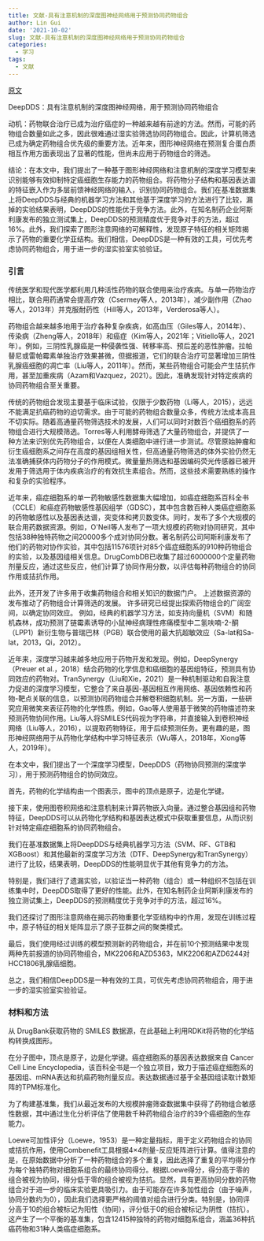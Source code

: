 ```yaml
---
title: 文献-具有注意机制的深度图神经网络用于预测协同药物组合
author: Lin Gui
date: '2021-10-02'
slug: 文献-具有注意机制的深度图神经网络用于预测协同药物组合
categories:
  - 学习
tags:
  - 文献
---
```


[原文](https://www.researchgate.net/publication/353043081_DeepDDS_deep_graph_neural_network_with_attention_mechanism_to_predict_synergistic_drug_combinations)

DeepDDS：具有注意机制的深度图神经网络，用于预测协同药物组合

动机：药物联合治疗已成为治疗癌症的一种越来越有前途的方法。然而，可能的药物组合数量如此之多，因此很难通过湿实验筛选协同药物组合。因此，计算机筛选已成为确定药物组合优先级的重要方法。近年来，图形神经网络在预测复合蛋白质相互作用方面表现出了显著的性能，但尚未应用于药物组合的筛选。

结论：在本文中，我们提出了一种基于图形神经网络和注意机制的深度学习模型来识别能够有效抑制特定癌细胞生存能力的药物组合。将药物分子结构和基因表达谱的特征嵌入作为多层前馈神经网络的输入，识别协同药物组合。我们在基准数据集上将DeepDDS与经典的机器学习方法和其他基于深度学习的方法进行了比较，漏掉的实验结果表明，DeepDDS的性能优于竞争方法。此外，在知名制药企业阿斯利康发布的独立测试集上，DeepDDS的预测精度优于竞争对手的方法，超过16%。此外，我们探索了图形注意网络的可解释性，发现原子特征的相关矩阵揭示了药物的重要化学亚结构。我们相信，DeepDDS是一种有效的工具，可优先考虑协同药物组合，用于进一步的湿实验室实验验证。

### 引言

传统医学和现代医学都利用几种活性药物的联合使用来治疗疾病。与单一药物治疗相比，联合用药通常会提高疗效（Csermey等人，2013年），减少副作用（Zhao等人，2013年）并克服耐药性（Hill等人，2013年，Verderosa等人）。

药物组合越来越多地用于治疗各种复杂疾病，如高血压（Giles等人，2014年）、传染病（Zheng等人，2018年）和癌症（Kim等人，2021年；Vitiello等人，2021年）。例如，三阴性乳腺癌是一种侵袭性强、转移率高、预后差的恶性肿瘤。拉帕替尼或雷帕霉素单独治疗效果甚微，但据报道，它们的联合治疗可显著增加三阴性乳腺癌细胞的凋亡率（Liu等人，2011年）。然而，某些药物组合可能会产生拮抗作用，甚至加重疾病（Azam和Vazquez，2021）。因此，准确发现针对特定疾病的协同药物组合至关重要。

传统的药物组合发现主要基于临床试验，仅限于少数药物（Li等人，2015），远远不能满足抗癌药物的迫切需求。由于可能的药物组合数量众多，传统方法成本高且不切实际。随着高通量药物筛选技术的发展，人们可以同时对数百个癌细胞系的药物组合进行大规模筛选。Torres等人利用酵母筛选了大量药物组合，并提供了一种方法来识别优先药物组合，以便在人类细胞中进行进一步测试。尽管原始肿瘤和衍生癌细胞系之间存在高度的基因组相关性，但高通量药物筛选的体外实验仍然无法准确捕获体内药物分子的作用模式。微量量热筛选和基因编码荧光传感器已被开发用于筛选用于体内疾病治疗的有效抗生素组合。然而，这些技术需要熟练的操作和复杂的实验程序。

近年来，癌症细胞系的单一药物敏感性数据集大幅增加，如癌症细胞系百科全书（CCLE）和癌症药物敏感性基因组学（GDSC），其中包含数百种人类癌症细胞系的药物敏感性以及基因表达谱，突变体和拷贝数变体。同时，发布了多个大规模的联合用药数据资源。例如，O'Neil等人发布了一项大规模的药物对协同研究，其中包括38种独特药物之间20000多个成对协同分数。著名制药公司阿斯利康发布了他们的药物对协作实验，其中包括11576项针对85个癌症细胞系的910种药物组合的实验，以及基因组相关信息。DrugCombDB已收集了超过6000000个定量药物剂量反应，通过这些反应，他们计算了协同作用分数，以评估每种药物组合的协同作用或拮抗作用。

此外，还开发了许多用于收集药物组合和相关知识的数据门户。
上述数据资源的发布推动了药物组合计算筛选的发展。
许多研究已经提出探索药物组合的广阔空间，以确定协同效应。
例如，经典的机器学习方法，如支持向量机（SVM）和随机森林，成功预测了链霉素诱导的小鼠神经病理性疼痛模型中二氢呋喃-2-酮（LPP1）新衍生物与普瑞巴林（PGB）联合使用的最大抗超敏效应（Sa-lat和Sa-lat，2013，Qi，2012）。

近年来，深度学习越来越多地应用于药物开发和发现。例如，DeepSynergy（Preuer et al.，2018）结合药物的化学信息和癌细胞的基因组特征，预测具有协同效应的药物对。TranSynergy（Liu和Xie，2021）是一种机制驱动和自我注意力促进的深度学习模型，它整合了来自基因-基因相互作用网络、基因依赖性和药物-靶点关联的信息，以预测协同药物组合并解卷积细胞机制。另一方面，一些研究应用微笑来表征药物的化学性质。例如，Gao等人使用基于微笑的药物描述符来预测药物协同作用。Liu等人将SMILES代码视为字符串，并直接输入到卷积神经网络（Liu等人，2016），以提取药物特征，用于后续预测任务。更有趣的是，图形神经网络用于从药物化学结构中学习特征表示（Wu等人，2018年，Xiong等人，2019年）。

在本文中，我们提出了一个深度学习模型，DeepDDS（药物协同预测的深度学习），用于预测药物组合的协同效应。

首先，药物的化学结构由一个图表示，图中的顶点是原子，边是化学键。

接下来，使用图卷积网络和注意机制来计算药物嵌入向量。通过整合基因组和药物特征，DeepDDS可以从药物化学结构和基因表达模式中获取重要信息，从而识别针对特定癌症细胞系的协同药物组合。

我们在基准数据集上将DeepDDS与经典机器学习方法（SVM、RF、GTB和XGBoost）和其他最新的深度学习方法（DTF、DeepSynergy和TranSynergy）进行了比较，结果表明，DeepDDS的性能明显优于其他有竞争力的方法。

特别是，我们进行了遗漏实验，以验证当一种药物（组合）或一种组织不包括在训练集中时，DeepDDS取得了更好的性能。此外，在知名制药企业阿斯利康发布的独立测试集上，DeepDDS的预测精度优于竞争对手的方法，超过16%。

我们还探讨了图形注意网络在揭示药物重要化学亚结构中的作用，发现在训练过程中，原子特征的相关矩阵显示了原子亚群之间的聚类模式。

最后，我们使用经过训练的模型预测新的药物组合，并在前10个预测结果中发现两种先前报道的协同药物组合，MK2206和AZD5363，MK2206和AZD6244对HCC1806乳腺癌细胞。

总之，我们相信DeepDDS是一种有效的工具，可优先考虑协同药物组合，用于进一步的湿实验室实验验证。

### 材料和方法

从 DrugBank获取药物的 SMILES 数据源，在此基础上利用RDKit将药物的化学结构转换成图形。

在分子图中，顶点是原子，边是化学键。癌症细胞系的基因表达数据来自 Cancer Cell Line Encyclopedia，该百科全书是一个独立项目，致力于描述癌症细胞系的基因组、mRNA表达和抗癌药物剂量反应。表达数据通过基于全基因组读取计数矩阵的TPM标准化。

为了构建基准集，我们从最近发布的大规模肿瘤筛查数据集中获得了药物组合敏感性数据，其中通过生化分析评估了使用数千种药物组合治疗的39个癌细胞的生存能力。

Loewe可加性评分（Loewe，1953）是一种定量指标，用于定义药物组合的协同或拮抗作用，使用Combenefit工具根据4×4剂量-反应矩阵进行计算。值得注意的是，在原始数据中分析了一种药物组合的多个重复，因此选择了重复的平均得分作为每个独特药物对细胞系组合的最终协同得分。根据Loewe得分，得分高于零的组合被视为协同，得分低于零的组合被视为拮抗。显然，具有更高协同分数的药物组合对于进一步的临床实验更具吸引力。由于可能存在许多加性组合（由于噪声，协同分数约为0），因此我们选择更严格的阈值对组合进行分类。特别是，协同评分高于10的组合被标记为阳性（协同），评分低于0的组合被标记为阴性（拮抗）。这产生了一个平衡的基准集，包含12415种独特的药物对细胞系组合，涵盖36种抗癌药物和31种人类癌症细胞系。
